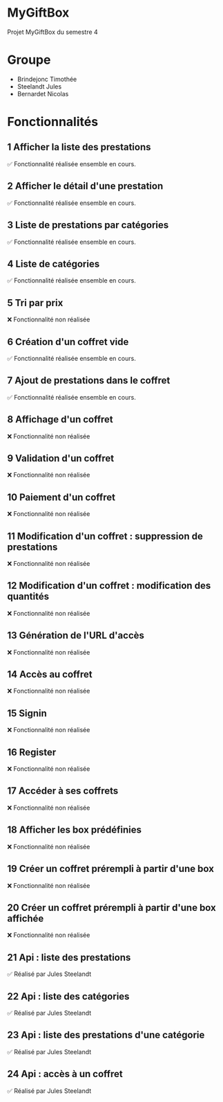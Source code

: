 # MyGiftBox
Projet MyGiftBox du semestre 4

# Groupe
- Brindejonc Timothée
- Steelandt Jules
- Bernardet Nicolas


# Fonctionnalités
## 1 Afficher la liste des prestations
✅ Fonctionnalité réalisée ensemble en cours.
## 2 Afficher le détail d'une prestation
✅ Fonctionnalité réalisée ensemble en cours.
## 3 Liste de prestations par catégories
✅ Fonctionnalité réalisée ensemble en cours.
## 4 Liste de catégories
✅ Fonctionnalité réalisée ensemble en cours.
## 5 Tri par prix
❌ Fonctionnalité non réalisée
## 6 Création d'un coffret vide
✅ Fonctionnalité réalisée ensemble en cours.
## 7 Ajout de prestations dans le coffret
✅ Fonctionnalité réalisée ensemble en cours.
## 8 Affichage d'un coffret
❌ Fonctionnalité non réalisée
## 9 Validation d'un coffret
❌ Fonctionnalité non réalisée
## 10 Paiement d'un coffret
❌ Fonctionnalité non réalisée
## 11 Modification d'un coffret : suppression de prestations
❌ Fonctionnalité non réalisée
## 12 Modification d'un coffret : modification des quantités
❌ Fonctionnalité non réalisée
## 13 Génération de l'URL d'accès
❌ Fonctionnalité non réalisée
## 14 Accès au coffret
❌ Fonctionnalité non réalisée
## 15 Signin
❌ Fonctionnalité non réalisée
## 16 Register
❌ Fonctionnalité non réalisée
## 17 Accéder à ses coffrets
❌ Fonctionnalité non réalisée
## 18 Afficher les box prédéfinies
❌ Fonctionnalité non réalisée
## 19 Créer un coffret prérempli à partir d'une box
❌ Fonctionnalité non réalisée
## 20 Créer un coffret prérempli à partir d'une box affichée
❌ Fonctionnalité non réalisée
## 21 Api : liste des prestations
✅ Réalisé par Jules Steelandt
## 22 Api : liste des catégories
✅ Réalisé par Jules Steelandt
## 23 Api : liste des prestations d'une catégorie
✅ Réalisé par Jules Steelandt
## 24 Api : accès à un coffret
✅ Réalisé par Jules Steelandt
